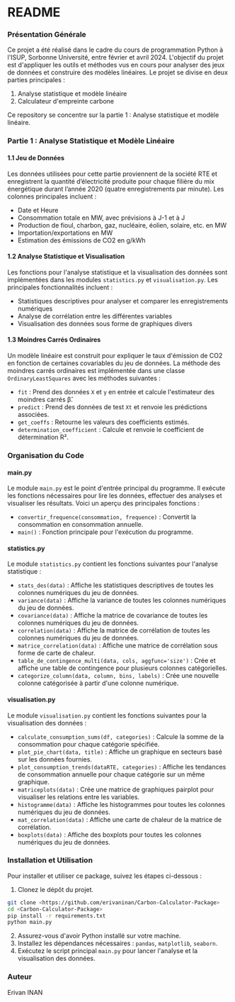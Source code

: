 # README


### Présentation Générale

Ce projet a été réalisé dans le cadre du cours de programmation Python à l'ISUP, Sorbonne Université, entre février et avril 2024. L'objectif du projet est d'appliquer les outils et méthodes vus en cours pour analyser des jeux de données et construire des modèles linéaires. Le projet se divise en deux parties principales :

1. Analyse statistique et modèle linéaire
2. Calculateur d'empreinte carbone

Ce repository se concentre sur la partie 1 : Analyse statistique et modèle linéaire.

### Partie 1 : Analyse Statistique et Modèle Linéaire

#### 1.1 Jeu de Données

Les données utilisées pour cette partie proviennent de la société RTE et enregistrent la quantité d’électricité produite pour chaque filière du mix énergétique durant l’année 2020 (quatre enregistrements par minute). Les colonnes principales incluent :

- Date et Heure
- Consommation totale en MW, avec prévisions à J-1 et à J
- Production de fioul, charbon, gaz, nucléaire, éolien, solaire, etc. en MW
- Importation/exportations en MW
- Estimation des émissions de CO2 en g/kWh

#### 1.2 Analyse Statistique et Visualisation

Les fonctions pour l'analyse statistique et la visualisation des données sont implémentées dans les modules `statistics.py` et `visualisation.py`. Les principales fonctionnalités incluent :

- Statistiques descriptives pour analyser et comparer les enregistrements numériques
- Analyse de corrélation entre les différentes variables
- Visualisation des données sous forme de graphiques divers

#### 1.3 Moindres Carrés Ordinaires

Un modèle linéaire est construit pour expliquer le taux d'émission de CO2 en fonction de certaines covariables du jeu de données. La méthode des moindres carrés ordinaires est implémentée dans une classe `OrdinaryLeastSquares` avec les méthodes suivantes :

- `fit` : Prend des données `X` et `y` en entrée et calcule l'estimateur des moindres carrés β̂.
- `predict` : Prend des données de test `Xt` et renvoie les prédictions associées.
- `get_coeffs` : Retourne les valeurs des coefficients estimés.
- `determination_coefficient` : Calcule et renvoie le coefficient de détermination R².

### Organisation du Code

#### main.py

Le module `main.py` est le point d'entrée principal du programme. Il exécute les fonctions nécessaires pour lire les données, effectuer des analyses et visualiser les résultats. Voici un aperçu des principales fonctions :

- `convertir_frequence(consommation, frequence)` : Convertit la consommation en consommation annuelle.
- `main()` : Fonction principale pour l'exécution du programme.

#### statistics.py

Le module `statistics.py` contient les fonctions suivantes pour l'analyse statistique :

- `stats_des(data)` : Affiche les statistiques descriptives de toutes les colonnes numériques du jeu de données.
- `variance(data)` : Affiche la variance de toutes les colonnes numériques du jeu de données.
- `covariance(data)` : Affiche la matrice de covariance de toutes les colonnes numériques du jeu de données.
- `correlation(data)` : Affiche la matrice de corrélation de toutes les colonnes numériques du jeu de données.
- `matrice_correlation(data)` : Affiche une matrice de corrélation sous forme de carte de chaleur.
- `table_de_contingence_multi(data, cols, aggfunc='size')` : Crée et affiche une table de contingence pour plusieurs colonnes catégorielles.
- `categorize_column(data, column, bins, labels)` : Crée une nouvelle colonne catégorisée à partir d'une colonne numérique.

#### visualisation.py

Le module `visualisation.py` contient les fonctions suivantes pour la visualisation des données :

- `calculate_consumption_sums(df, categories)` : Calcule la somme de la consommation pour chaque catégorie spécifiée.
- `plot_pie_chart(data, title)` : Affiche un graphique en secteurs basé sur les données fournies.
- `plot_consumption_trends(dataRTE, categories)` : Affiche les tendances de consommation annuelle pour chaque catégorie sur un même graphique.
- `matriceplots(data)` : Crée une matrice de graphiques pairplot pour visualiser les relations entre les variables.
- `histogramme(data)` : Affiche les histogrammes pour toutes les colonnes numériques du jeu de données.
- `mat_correlation(data)` : Affiche une carte de chaleur de la matrice de corrélation.
- `boxplots(data)` : Affiche des boxplots pour toutes les colonnes numériques du jeu de données.

### Installation et Utilisation

Pour installer et utiliser ce package, suivez les étapes ci-dessous :

1. Clonez le dépôt du projet.

```bash
git clone <https://github.com/erivaninan/Carbon-Calculator-Package>
cd <Carbon-Calculator-Package>
pip install -r requirements.txt
python main.py
```

2. Assurez-vous d'avoir Python installé sur votre machine.
3. Installez les dépendances nécessaires : `pandas`, `matplotlib`, `seaborn`.
4. Exécutez le script principal `main.py` pour lancer l'analyse et la visualisation des données.

### Auteur

Erivan INAN

